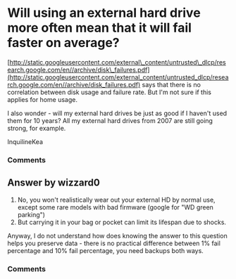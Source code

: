 Will using an external hard drive more often mean that it will fail faster on average?
=====================
[http://static.googleusercontent.com/external\_content/untrusted\_dlcp/research.google.com/en//archive/disk\_failures.pdf](http://static.googleusercontent.com/external_content/untrusted_dlcp/research.google.com/en//archive/disk_failures.pdf)
says that there is no correlation between disk usage and failure rate.
But I'm not sure if this applies for home usage.

I also wonder - will my external hard drives be just as good if I
haven't used them for 10 years? All my external hard drives from 2007
are still going strong, for example.

InquilineKea

### Comments ###


Answer by wizzard0
----------------
1.  No, you won't realistically wear out your external HD by normal use,
    except some rare models with bad firmware (google for "WD green
    parking")
2.  But carrying it in your bag or pocket can limit its lifespan due to
    shocks.

Anyway, I do not understand how does knowing the answer to this question
helps you preserve data - there is no practical difference between 1%
fail percentage and 10% fail percentage, you need backups both ways.

### Comments ###

